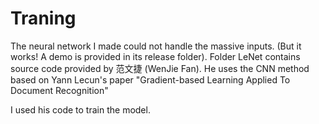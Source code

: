 # Traning

The neural network I made could not handle the massive inputs. (But it works! A demo is provided in its release folder). Folder LeNet contains source code provided by 范文捷 (WenJie Fan). He uses the CNN method based on Yann Lecun's paper "Gradient-based Learning Applied To Document Recognition"

I used his code to train the model.